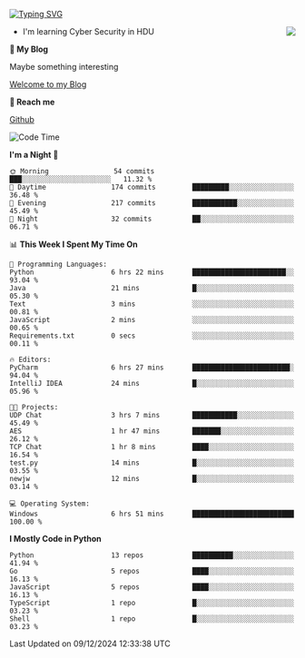 [![Typing SVG](https://readme-typing-svg.herokuapp.com?font=Fira+Code&pause=1000&random=false&width=450&height=60&lines=Hello+%F0%9F%91%8B%F0%9F%8F%BB;I'm+JBNRZ)](https://git.io/typing-svg)

<a href="#">
  <img align="right" src="https://github-readme-stats.vercel.app/api?username=JBNRZ&show_icons=true&bg_color=15,f2f7fd,E0EAFC" />
</a>

- I'm learning Cyber Security in HDU

 **🌱 My Blog**

Maybe something interesting

[Welcome to my Blog](https://jbnrz.com.cn/)

 **💬 Reach me** 

[Github](https://github.com/JBNRZ)


<!--START_SECTION:waka-->
![Code Time](http://img.shields.io/badge/Code%20Time-771%20hrs%2037%20mins-blue)

**I'm a Night 🦉** 

```text
🌞 Morning                54 commits          ███░░░░░░░░░░░░░░░░░░░░░░   11.32 % 
🌆 Daytime                174 commits         █████████░░░░░░░░░░░░░░░░   36.48 % 
🌃 Evening                217 commits         ███████████░░░░░░░░░░░░░░   45.49 % 
🌙 Night                  32 commits          ██░░░░░░░░░░░░░░░░░░░░░░░   06.71 % 
```


📊 **This Week I Spent My Time On** 

```text
💬 Programming Languages: 
Python                   6 hrs 22 mins       ███████████████████████░░   93.04 % 
Java                     21 mins             █░░░░░░░░░░░░░░░░░░░░░░░░   05.30 % 
Text                     3 mins              ░░░░░░░░░░░░░░░░░░░░░░░░░   00.81 % 
JavaScript               2 mins              ░░░░░░░░░░░░░░░░░░░░░░░░░   00.65 % 
Requirements.txt         0 secs              ░░░░░░░░░░░░░░░░░░░░░░░░░   00.11 % 

🔥 Editors: 
PyCharm                  6 hrs 27 mins       ████████████████████████░   94.04 % 
IntelliJ IDEA            24 mins             █░░░░░░░░░░░░░░░░░░░░░░░░   05.96 % 

🐱‍💻 Projects: 
UDP Chat                 3 hrs 7 mins        ███████████░░░░░░░░░░░░░░   45.49 % 
AES                      1 hr 47 mins        ███████░░░░░░░░░░░░░░░░░░   26.12 % 
TCP Chat                 1 hr 8 mins         ████░░░░░░░░░░░░░░░░░░░░░   16.54 % 
test.py                  14 mins             █░░░░░░░░░░░░░░░░░░░░░░░░   03.55 % 
newjw                    12 mins             █░░░░░░░░░░░░░░░░░░░░░░░░   03.14 % 

💻 Operating System: 
Windows                  6 hrs 51 mins       █████████████████████████   100.00 % 
```

**I Mostly Code in Python** 

```text
Python                   13 repos            ██████████░░░░░░░░░░░░░░░   41.94 % 
Go                       5 repos             ████░░░░░░░░░░░░░░░░░░░░░   16.13 % 
JavaScript               5 repos             ████░░░░░░░░░░░░░░░░░░░░░   16.13 % 
TypeScript               1 repo              █░░░░░░░░░░░░░░░░░░░░░░░░   03.23 % 
Shell                    1 repo              █░░░░░░░░░░░░░░░░░░░░░░░░   03.23 % 
```




 Last Updated on 09/12/2024 12:33:38 UTC
<!--END_SECTION:waka-->
